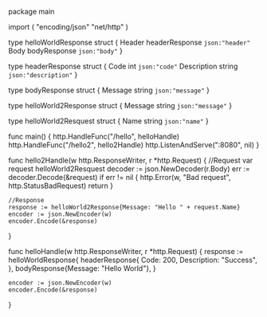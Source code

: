 package main

import (
	"encoding/json"
	"net/http"
)

type helloWorldResponse struct {
	Header headerResponse `json:"header"`
	Body   bodyResponse   `json:"body"`
}

type headerResponse struct {
	Code        int    `json:"code"`
	Description string `json:"description"`
}

type bodyResponse struct {
	Message string `json:"message"`
}

type helloWorld2Response struct {
	Message string `json:"message"`
}

type helloWorld2Resquest struct {
	Name string `json:"name"`
}

func main() {
	http.HandleFunc("/hello", helloHandle)
	http.HandleFunc("/hello2", hello2Handle)
	http.ListenAndServe(":8080", nil)
}

func hello2Handle(w http.ResponseWriter, r *http.Request) {
	//Request
	var request helloWorld2Resquest
	decoder := json.NewDecoder(r.Body)
	err := decoder.Decode(&request)
	if err != nil {
		http.Error(w, "Bad request", http.StatusBadRequest)
		return
	}

	//Response
	response := helloWorld2Response{Message: "Hello " + request.Name}
	encoder := json.NewEncoder(w)
	encoder.Encode(&response)
}

func helloHandle(w http.ResponseWriter, r *http.Request) {
	response := helloWorldResponse{
		headerResponse{
			Code:        200,
			Description: "Success",
		},
		bodyResponse{Message: "Hello World"},
	}

	encoder := json.NewEncoder(w)
	encoder.Encode(&response)
}
